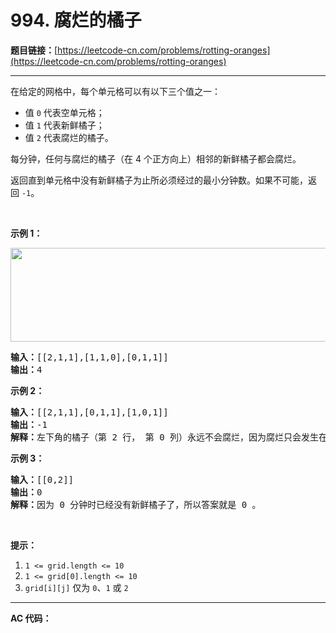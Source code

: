 # 994. 腐烂的橘子

**题目链接：**[https://leetcode-cn.com/problems/rotting-oranges](https://leetcode-cn.com/problems/rotting-oranges)

---

<div class="content__1Y2H">
 <div class="notranslate">
  <p>在给定的网格中，每个单元格可以有以下三个值之一：</p> 
  <ul> 
   <li>值&nbsp;<code>0</code>&nbsp;代表空单元格；</li> 
   <li>值&nbsp;<code>1</code>&nbsp;代表新鲜橘子；</li> 
   <li>值&nbsp;<code>2</code>&nbsp;代表腐烂的橘子。</li> 
  </ul> 
  <p>每分钟，任何与腐烂的橘子（在 4 个正方向上）相邻的新鲜橘子都会腐烂。</p> 
  <p>返回直到单元格中没有新鲜橘子为止所必须经过的最小分钟数。如果不可能，返回&nbsp;<code>-1</code>。</p> 
  <p>&nbsp;</p> 
  <p><strong>示例 1：</strong></p> 
  <p><strong><img style="height: 150px; width: 712px;" src="../aliyun-lc-upload/uploads/2019/02/16/oranges.png" alt=""></strong></p> 
  <pre class="language-text"><strong>输入：</strong>[[2,1,1],[1,1,0],[0,1,1]]
<strong>输出：</strong>4
</pre> 
  <p><strong>示例 2：</strong></p> 
  <pre class="language-text"><strong>输入：</strong>[[2,1,1],[0,1,1],[1,0,1]]
<strong>输出：</strong>-1
<strong>解释：</strong>左下角的橘子（第 2 行， 第 0 列）永远不会腐烂，因为腐烂只会发生在 4 个正向上。
</pre> 
  <p><strong>示例 3：</strong></p> 
  <pre class="language-text"><strong>输入：</strong>[[0,2]]
<strong>输出：</strong>0
<strong>解释：</strong>因为 0 分钟时已经没有新鲜橘子了，所以答案就是 0 。
</pre> 
  <p>&nbsp;</p> 
  <p><strong>提示：</strong></p> 
  <ol> 
   <li><code>1 &lt;= grid.length &lt;= 10</code></li> 
   <li><code>1 &lt;= grid[0].length &lt;= 10</code></li> 
   <li><code>grid[i][j]</code> 仅为&nbsp;<code>0</code>、<code>1</code>&nbsp;或&nbsp;<code>2</code></li> 
  </ol> 
 </div>
</div>

---

**AC 代码：**

```java

```